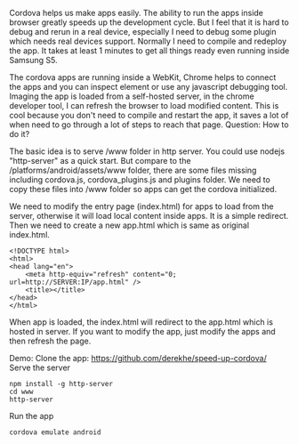 Cordova helps us make apps easily. The ability to run the apps inside browser greatly speeds up the development cycle. But I feel that it is hard to debug and rerun in a real device, especially I need to debug some plugin which needs real devices support. Normally I need to compile and redeploy the app. It takes at least 1 minutes to get all things ready even running inside Samsung S5.

The cordova apps are running inside a WebKit, Chrome helps to connect the apps and you can inspect element or use any javascript debugging tool. Imaging the app is loaded from a self-hosted server, in the chrome developer tool, I can refresh the browser to load modified content. This is cool because you don't need to compile and restart the app, it saves a lot of when need to go through a lot of steps to reach that page. Question: How to do it?

The basic idea is to serve /www folder in http server. You could use nodejs "http-server" as a quick start. But compare to the /platforms/android/assets/www folder, there are some files missing including cordova.js, cordova_plugins.js and plugins folder. We need to copy these files into /www folder so apps can get the cordova initialized.

We need to modify the entry page (index.html) for apps to load from the server, otherwise it will load local content inside apps. It is a simple redirect. Then we need to create a new app.html which is same as original index.html.

```
<!DOCTYPE html>
<html>
<head lang="en">
    <meta http-equiv="refresh" content="0; url=http://SERVER:IP/app.html" />
    <title></title>
</head>
</html>
```

When app is loaded, the index.html will redirect to the app.html which is hosted in server. If you want to modify the app, just modify the apps and then refresh the page.

Demo:
Clone the app: https://github.com/derekhe/speed-up-cordova/
Serve the server
```
npm install -g http-server
cd www
http-server
```

Run the app
```
cordova emulate android
```
